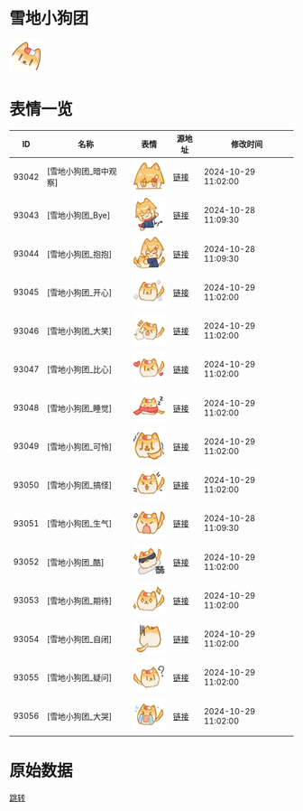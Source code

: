 # 雪地小狗团

<img src="./cover.png" height="60" alt="cover" />

# 表情一览

|ID|名称|表情|源地址|修改时间|
|----|----|----|----|----|
|93042|[雪地小狗团_暗中观察]|<img src="./pic/093042_%5B雪地小狗团_暗中观察%5D.png" height="60" alt="暗中观察"/>|[链接](https://i0.hdslb.com/bfs/garb/ee972290319be0df4072561de767cf04b70a2e00.png)|2024-10-29 11:02:00|
|93043|[雪地小狗团_Bye]|<img src="./pic/093043_%5B雪地小狗团_Bye%5D.png" height="60" alt="Bye"/>|[链接](https://i0.hdslb.com/bfs/garb/fe4d044da47255e34ad25acca6b8eecd0f4d71ae.png)|2024-10-28 11:09:30|
|93044|[雪地小狗团_抱抱]|<img src="./pic/093044_%5B雪地小狗团_抱抱%5D.png" height="60" alt="抱抱"/>|[链接](https://i0.hdslb.com/bfs/garb/8e2a10d1a7a9548d254a7a9393ec9a2a67f56cda.png)|2024-10-28 11:09:30|
|93045|[雪地小狗团_开心]|<img src="./pic/093045_%5B雪地小狗团_开心%5D.png" height="60" alt="开心"/>|[链接](https://i0.hdslb.com/bfs/garb/84e08e694abc87189570cc8aa95b4daa5b36a427.png)|2024-10-29 11:02:00|
|93046|[雪地小狗团_大笑]|<img src="./pic/093046_%5B雪地小狗团_大笑%5D.png" height="60" alt="大笑"/>|[链接](https://i0.hdslb.com/bfs/garb/d40478243b1613a725d4590e79b29c5fb2050a98.png)|2024-10-29 11:02:00|
|93047|[雪地小狗团_比心]|<img src="./pic/093047_%5B雪地小狗团_比心%5D.png" height="60" alt="比心"/>|[链接](https://i0.hdslb.com/bfs/garb/1f8c7e4102fa112a6dc66df5c7187c1873569f96.png)|2024-10-29 11:02:00|
|93048|[雪地小狗团_睡觉]|<img src="./pic/093048_%5B雪地小狗团_睡觉%5D.png" height="60" alt="睡觉"/>|[链接](https://i0.hdslb.com/bfs/garb/9cdf8a57f3cffd45ef9c1e413185fa9dc867657f.png)|2024-10-29 11:02:00|
|93049|[雪地小狗团_可怜]|<img src="./pic/093049_%5B雪地小狗团_可怜%5D.png" height="60" alt="可怜"/>|[链接](https://i0.hdslb.com/bfs/garb/7d5dd42a1aeb27c6d5e26413eea5a78cfcabb3a4.png)|2024-10-29 11:02:00|
|93050|[雪地小狗团_搞怪]|<img src="./pic/093050_%5B雪地小狗团_搞怪%5D.png" height="60" alt="搞怪"/>|[链接](https://i0.hdslb.com/bfs/garb/89855ef2fe54d29dbd5701b577109760878ec9a7.png)|2024-10-29 11:02:00|
|93051|[雪地小狗团_生气]|<img src="./pic/093051_%5B雪地小狗团_生气%5D.png" height="60" alt="生气"/>|[链接](https://i0.hdslb.com/bfs/garb/22f32e514ab1b5fd4855574b083f3ed6c67a61b2.png)|2024-10-28 11:09:30|
|93052|[雪地小狗团_酷]|<img src="./pic/093052_%5B雪地小狗团_酷%5D.png" height="60" alt="酷"/>|[链接](https://i0.hdslb.com/bfs/garb/1674058aa1bc2738a20c4b5fd2eab45670b8c700.png)|2024-10-29 11:02:00|
|93053|[雪地小狗团_期待]|<img src="./pic/093053_%5B雪地小狗团_期待%5D.png" height="60" alt="期待"/>|[链接](https://i0.hdslb.com/bfs/garb/29f65a16a1b01ce84031183935168ccd69069ed9.png)|2024-10-29 11:02:00|
|93054|[雪地小狗团_自闭]|<img src="./pic/093054_%5B雪地小狗团_自闭%5D.png" height="60" alt="自闭"/>|[链接](https://i0.hdslb.com/bfs/garb/02f513356f0b7251eb7e098d91350b8a0c677fa1.png)|2024-10-29 11:02:00|
|93055|[雪地小狗团_疑问]|<img src="./pic/093055_%5B雪地小狗团_疑问%5D.png" height="60" alt="疑问"/>|[链接](https://i0.hdslb.com/bfs/garb/c4cbfc902ed31d3e9093eb4f18d8e4ad8adf5f47.png)|2024-10-29 11:02:00|
|93056|[雪地小狗团_大哭]|<img src="./pic/093056_%5B雪地小狗团_大哭%5D.png" height="60" alt="大哭"/>|[链接](https://i0.hdslb.com/bfs/garb/4599fff8a0206bfa92627d0768917c1522ff76e9.png)|2024-10-29 11:02:00|

# 原始数据

[跳转](./raw.json)

